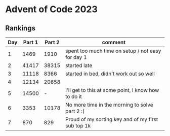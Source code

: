 # Advent of Code 2023

## Rankings
| Day | Part 1 | Part 2 | comment                                             |
| --- | ------ | ------ | --------------------------------------------------- |
| 1   | 1469   | 1910   | spent too much time on setup / not easy for day 1   |
| 2   | 41417  | 38315  | started late                                        |
| 3   | 11118  | 8366   | started in bed, didn't work out so well             |
| 4   | 12134  | 20658  |                                                     |
| 5   | 14500  | -      | I'll get to this at some point, I know how to do it |
| 6   | 3353   | 10178  | No more time in the morning to solve part 2 :(      |
| 7   | 870    | 829    | Proud of my sorting key and of my first sub top 1k  |
